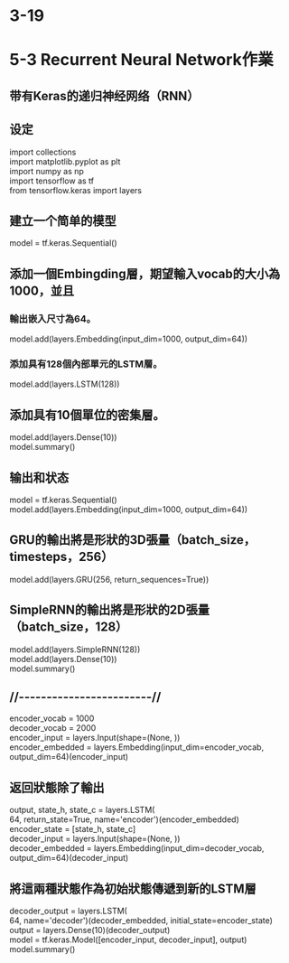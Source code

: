 # 3-19
# 5-3 Recurrent Neural Network作業
## 带有Keras的递归神经网络（RNN）
##  设定  
import collections  
import matplotlib.pyplot as plt  
import numpy as np  
import tensorflow as tf  
from tensorflow.keras import layers     
##  建立一个简单的模型
model = tf.keras.Sequential()  
##  添加一個Embingding層，期望輸入vocab的大小為1000，並且 
###  輸出嵌入尺寸為64。  
model.add(layers.Embedding(input_dim=1000, output_dim=64))  
###  添加具有128個內部單元的LSTM層。
model.add(layers.LSTM(128))  
## 添加具有10個單位的密集層。 
model.add(layers.Dense(10))  
model.summary()  
## 输出和状态  
model = tf.keras.Sequential()  
model.add(layers.Embedding(input_dim=1000, output_dim=64))  
## GRU的輸出將是形狀的3D張量（batch_size，timesteps，256）
model.add(layers.GRU(256, return_sequences=True))  
## SimpleRNN的輸出將是形狀的2D張量（batch_size，128）  
model.add(layers.SimpleRNN(128))  
model.add(layers.Dense(10))  
model.summary()   
## //------------------------//  
encoder_vocab = 1000  
decoder_vocab = 2000  
encoder_input = layers.Input(shape=(None, ))  
encoder_embedded = layers.Embedding(input_dim=encoder_vocab, output_dim=64)(encoder_input)  
## 返回狀態除了輸出
output, state_h, state_c = layers.LSTM(  
    64, return_state=True, name='encoder')(encoder_embedded)  
encoder_state = [state_h, state_c]  
decoder_input = layers.Input(shape=(None, ))  
decoder_embedded = layers.Embedding(input_dim=decoder_vocab, output_dim=64)(decoder_input)  
## 將這兩種狀態作為初始狀態傳遞到新的LSTM層 
decoder_output = layers.LSTM(  
    64, name='decoder')(decoder_embedded, initial_state=encoder_state)  
output = layers.Dense(10)(decoder_output)  
model = tf.keras.Model([encoder_input, decoder_input], output)  
model.summary()  



